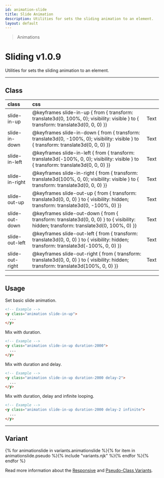 ```yaml
---
id: animation-slide
title: Slide Animation
description: Utilities for sets the sliding animation to an element.
layout: default
---
```


> Animations

# Sliding <span class="ml-1 px-2 py-1 text-sm text-gray-600 (dark)text-charcoal-100 bg-gray-300 (dark)bg-gray-600">v1.0.9</span>

Utilities for sets the sliding animation to an element.

---

## Class

| <span class="px-3 py-1 text-white (dark)text-charcoal-100 bg-charcoal-100 (dark)bg-gray-600 rounded-full">class</span> | <span class="px-3 py-1 text-white (dark)text-charcoal-100 bg-charcoal-100 (dark)bg-gray-600 rounded-full">css</span> | |
|:--|:--|:-:|
| slide-in-up | @keyframes slide-in-up { from { transform: translate3d(0, 100%, 0); visibility: visible } to { transform: translate3d(0, 0, 0) }} | <y class="text-lg animation slide-in-up duration-800 delay-2 loop-infinite">Text</y> |
| slide-in-down | @keyframes slide-in-down { from { transform: translate3d(0, -100%, 0); visibility: visible } to { transform: translate3d(0, 0, 0) }} | <y class="text-lg animation slide-in-down duration-800 delay-2 loop-infinite">Text</y> |
| slide-in-left | @keyframes slide-in-left { from { transform: translate3d(-100%, 0, 0); visibility: visible } to { transform: translate3d(0, 0, 0) }} | <y class="text-lg animation slide-in-left duration-800 delay-2 loop-infinite">Text</y> |
| slide-in-right | @keyframes slide-in-right { from { transform: translate3d(100%, 0, 0); visibility: visible } to { transform: translate3d(0, 0, 0) }} | <y class="text-lg animation slide-in-right duration-800 delay-2 loop-infinite">Text</y> |
| slide-out-up | @keyframes slide-out-up { from { transform: translate3d(0, 0, 0) } to { visibility: hidden; transform: translate3d(0, -100%, 0) }} | <y class="text-lg animation slide-out-up duration-800 delay-2 loop-infinite">Text</y> |
| slide-out-down | @keyframes slide-out-down { from { transform: translate3d(0, 0, 0) } to { visibility: hidden; transform: translate3d(0, 100%, 0) }} | <y class="text-lg animation slide-out-down duration-800 delay-2 loop-infinite">Text</y> |
| slide-out-left | @keyframes slide-out-left { from { transform: translate3d(0, 0, 0) } to { visibility: hidden; transform: translate3d(-100%, 0, 0) }} | <y class="text-lg animation slide-out-left duration-800 delay-2 loop-infinite">Text</y> |
| slide-out-right | @keyframes slide-out-right { from { transform: translate3d(0, 0, 0) } to { visibility: hidden; transform: translate3d(100%, 0, 0) }} | <y class="text-lg animation slide-out-right duration-800 delay-2 loop-infinite">Text</y> |

---

## Usage

Set basic slide animation.

```html
<!-- Example -->
<y class="animation slide-in-up">
  ...
</y>
```

Mix with duration.

```html
<!-- Example -->
<y class="animation slide-in-up duration-2000">
  ...
</y>
```

Mix with duration and delay.

```html
<!-- Example -->
<y class="animation slide-in-up duration-2000 delay-2">
  ...
</y>
```

Mix with duration, delay and infinite looping.

```html
<!-- Example -->
<y class="animation slide-in-up duration-2000 delay-2 infinite">
  ...
</y>
```

---

## Variant

<y class="flex flex-gap-2 flex-wrap justify-start items-center">{% for animationslide in variants.animationslide %}{% for item in animationslide.pseudo %}{% include "variants.njk" %}{% endfor %}{% endfor %}</y>

Read more information about the [Responsive](/responsive) and [Pseudo-Class Variants](/pseudo-class-variants/).

